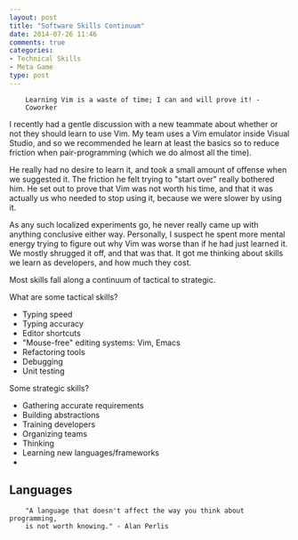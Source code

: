 ```yaml
---
layout: post
title: "Software Skills Continuum"
date: 2014-07-26 11:46
comments: true
categories: 
- Technical Skills
- Meta Game
type: post
---
```


        Learning Vim is a waste of time; I can and will prove it! -
        Coworker
        
I recently had a gentle discussion with a new teammate about whether
or not they should learn to use Vim. My team uses a Vim emulator
inside Visual Studio, and so we recommended he learn at least the
basics so to reduce friction when pair-programming (which we do almost
all the time).

He really had no desire to learn it, and took a small amount of
offense when we suggested it. The friction he felt trying to "start
over" really bothered him. He set out to prove that Vim was not worth
his time, and that it was actually us who needed to stop using it,
because we were slower by using it.

As any such localized experiments go, he never really came up with
anything conclusive either way. Personally, I suspect he spent more
mental energy trying to figure out why Vim was worse than if he had
just learned it. We mostly shrugged it off, and that was that. It got
me thinking about skills we learn as developers, and how much they
cost.

Most skills fall along a continuum of tactical to strategic.

What are some tactical skills?
* Typing speed 
* Typing accuracy
* Editor shortcuts
* "Mouse-free" editing systems: Vim, Emacs
* Refactoring tools
* Debugging
* Unit testing

Some strategic skills?
* Gathering accurate requirements
* Building abstractions 
* Training developers
* Organizing teams
* Thinking
* Learning new languages/frameworks
* 

## Languages ##

        "A language that doesn't affect the way you think about programming,
        is not worth knowing." - Alan Perlis

